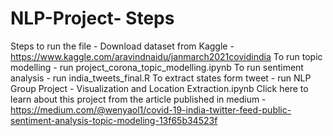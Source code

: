 # NLP-Project- Steps
Steps to run the file -
Download dataset from Kaggle - https://www.kaggle.com/aravindnaidu/janmarch2021covidindia
To run topic modelling - run project_corona_topic_modelling.ipynb
To run sentiment analysis - run india_tweets_final.R
To extract states form tweet - run NLP Group Project - Visualization and Location Extraction.ipynb
Click here to learn about this project from the article published in medium - https://medium.com/@wenyaol1/covid-19-india-twitter-feed-public-sentiment-analysis-topic-modeling-13f65b34523f
